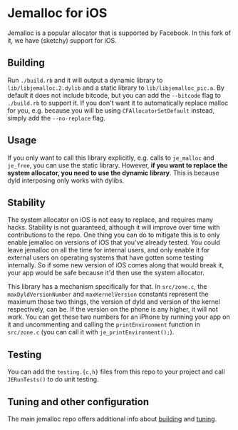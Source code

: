 # Jemalloc for iOS

Jemalloc is a popular allocator that is supported by Facebook. In this fork of it, we have (sketchy) support for iOS.

## Building

Run `./build.rb` and it will output a dynamic library to `lib/libjemalloc.2.dylib` and a static library to `lib/libjemalloc_pic.a`. By default it does not include bitcode, but you can add the `--bitcode` flag to `./build.rb` to support it. If you don't want it to automatically replace malloc for you, e.g. because you will be using `CFAllocatorSetDefault` instead, simply add the `--no-replace` flag.

## Usage

If you only want to call this library explicitly, e.g. calls to `je_malloc` and `je_free`, you can use the static library. However, **if you want to replace the system allocator, you need to use the dynamic library**. This is because dyld interposing only works with dylibs.

## Stability

The system allocator on iOS is not easy to replace, and requires many hacks. Stability is not guaranteed, although it will improve over time with contributions to the repo. One thing you can do to mitigate this is to only enable jemalloc on versions of iOS that you've already tested. You could leave jemalloc on all the time for internal users, and only enable it for external users on operating systems that have gotten some testing internally. So if some new version of iOS comes along that would break it, your app would be safe because it'd then use the system allocator.

This library has a mechanism specifically for that. In `src/zone.c`, the `maxDyldVersionNumber` and `maxKernelVersion` constants represent the maximum those two things, the version of dyld and version of the kernel respectively, can be. If the version on the phone is any higher, it will not work. You can get these two numbers for an iPhone by running your app on it and uncommenting and calling the `printEnvironment` function in `src/zone.c` (you can call it with `je_printEnvironment();`).

## Testing

You can add the `testing.{c,h}` files from this repo to your project and call `JERunTests()` to do unit testing.

## Tuning and other configuration

The main jemalloc repo offers additional info about [building](https://github.com/jemalloc/jemalloc/blob/dev/INSTALL.md) and [tuning](https://github.com/jemalloc/jemalloc/blob/dev/TUNING.md).
